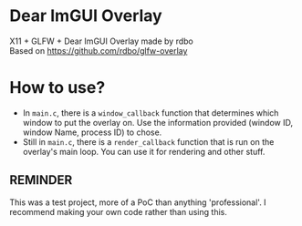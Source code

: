 # Dear ImGUI Overlay
X11 + GLFW + Dear ImGUI Overlay made by rdbo  
Based on https://github.com/rdbo/glfw-overlay

# How to use?
- In `main.c`, there is a `window_callback` function that determines which window to put the overlay on. Use the information provided (window ID, window Name, process ID) to chose.
- Still in `main.c`, there is a `render_callback` function that is run on the overlay's main loop. You can use it for rendering and other stuff.

## REMINDER
This was a test project, more of a PoC than anything 'professional'. I recommend making your own code rather than using this.
